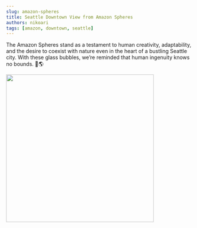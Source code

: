 ```yaml
---
slug: amazon-spheres
title: Seattle Downtown View from Amazon Spheres
authors: nikoari
tags: [amazon, downtown, seattle]
---
```


The Amazon Spheres stand as a testament to human creativity, adaptability, and the desire to coexist with nature even in the heart of a bustling Seattle city. With these glass bubbles, we’re reminded that human ingenuity knows no bounds. 🌿🌎

<img src="https://onedrive.live.com/embed?resid=CB3DEB5FC699256B%2148268&authkey=%21AMaxdgxca0Vuyn4" width="400" />
